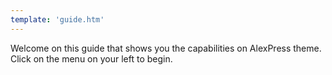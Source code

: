 ```yaml
---
template: 'guide.htm'
---
```

Welcome on this guide that shows you the capabilities on AlexPress theme. Click on the menu on your left to begin. 
